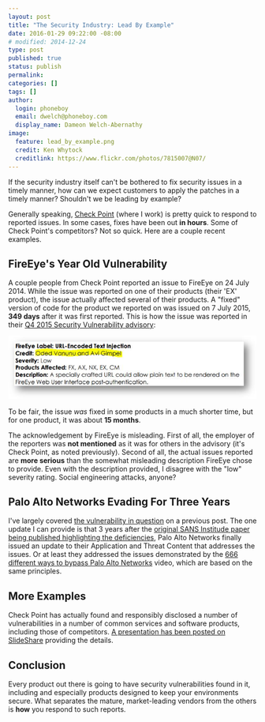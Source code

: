 ```yaml
---
layout: post
title: "The Security Industry: Lead By Example"
date: 2016-01-29 09:22:00 -08:00
# modified: 2014-12-24
type: post
published: true
status: publish
permalink: 
categories: []
tags: []
author:
  login: phoneboy
  email: dwelch@phoneboy.com
  display_name: Dameon Welch-Abernathy
image:
  feature: lead_by_example.png
  credit: Ken Whytock
  creditlink: https://www.flickr.com/photos/7815007@N07/
---
```

If the security industry itself can't be bothered to fix security issues in a timely manner, how can we expect customers to apply the patches in a timely manner? Shouldn't we be leading by example?

Generally speaking, [Check Point](https://www.checkpoint.com) (where I work) is pretty quick to respond to reported issues. In some cases, fixes have been out **in hours**. Some of Check Point's competitors? Not so quick. Here are a couple recent examples.

## FireEye's Year Old Vulnerability

A couple people from Check Point reported an issue to FireEye on 24 July 2014. While the issue was reported on one of their products (their 'EX' product), the issue actually affected several of their products. A "fixed" version of code for the product we reported on was issued on 7 July 2015, **349 days** after it was first reported. This is how the issue was reported in their [Q4 2015 Security Vulnerability advisory](https://www.fireeye.com/content/dam/fireeye-www/support/pdfs/2015-q4-security-vulnerability-advisory.pdf):

![FireEye Vulnerability](/images/fireeye-vuln.jpg)

To be fair, the issue *was* fixed in some products in a much shorter time, but for one product, it was about **15 months**. 

The acknowledgement by FireEye is misleading. First of all, the employer of the reporters was **not mentioned** as it was for others in the advisory (it's Check Point, as noted previously). Second of all, the actual issues reported are **more serious** than the somewhat misleading description FireEye chose to provide. Even with the description provided, I disagree with the "low" severity rating. Social engineering attacks, anyone?

## Palo Alto Networks Evading For Three Years

I've largely covered [the vulnerability in question](http://securitytheater.phoneboy.com/2015/12/24/palo-alto-networks-evading-the-truth/) on a previous post. The one update I can provide is that 3 years after the [original SANS Institude paper being published highlighting the deficiencies](https://www.sans.org/reading-room/whitepapers/intrusion/beating-ips-34137), Palo Alto Networks finally issued an update to their Application and Threat Content that addresses the issues. Or at least they addressed the issues demonstrated by the [666 different ways to bypass Palo Alto Networks](https://www.youtube.com/watch?v=cp-7Tl9gl5g) video, which are based on the same principles.

## More Examples

Check Point has actually found and responsibly disclosed a number of vulnerabilities in a number of common services and software products, including those of competitors. [A presentation has been posted on SlideShare](http://www.slideshare.net/MotiSagey/check-point-vulnerability-research-53146368) providing the details. 

## Conclusion

Every product out there is going to have security vulnerabilities found in it, including and especially products designed to keep your environments secure. What separates the mature, market-leading vendors from the others is **how** you respond to such reports. 


